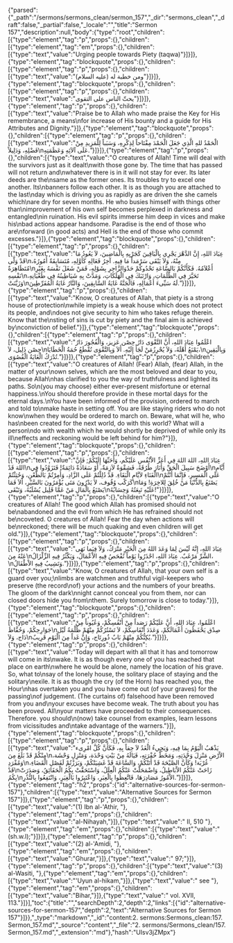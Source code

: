 {"parsed":{"_path":"/sermons/sermons_clean/sermon_157","_dir":"sermons_clean","_draft":false,"_partial":false,"_locale":"","title":"Sermon 157","description":null,"body":{"type":"root","children":[{"type":"element","tag":"p","props":{},"children":[{"type":"element","tag":"em","props":{},"children":[{"type":"text","value":"Urging people towards Piety (taqwa)"}]}]},{"type":"element","tag":"blockquote","props":{},"children":[{"type":"element","tag":"p","props":{},"children":[{"type":"text","value":"ومن خطبة له (عليه السلام)"}]}]},{"type":"element","tag":"blockquote","props":{},"children":[{"type":"element","tag":"p","props":{},"children":[{"type":"text","value":"يحثّ الناس على التقوى"}]}]},{"type":"element","tag":"p","props":{},"children":[{"type":"text","value":"Praise be to Allah who made praise the Key for His remembrance, a means\nfor increase of His bounty and a guide for His Attributes and Dignity."}]},{"type":"element","tag":"blockquote","props":{},"children":[{"type":"element","tag":"p","props":{},"children":[{"type":"text","value":"الْحَمْدُ للهِ الَّذِي جَعَلَ الْحَمْدَ مِفْتَاحاً لِذِكْرِهِ، وَسَبَباً لِلْمَزِيدِ مِنْ فَضْلِهِ، وَدَلِيلاً\nعَلَى آلاَئِهِ وَعَظَمَتِهِ."}]}]},{"type":"element","tag":"p","props":{},"children":[{"type":"text","value":"O creatures of Allah! Time will deal with the survivors just as it dealt\nwith those gone by. The time that has passed will not return and\nwhatever there is in it will not stay for ever. Its later deeds are the\nsame as the former ones. Its troubles try to excel one another. Its\nbanners follow each other. It is as though you are attached to the last\nday which is driving you as rapidly as are driven the she camels which\nare dry for seven months. He who busies himself with things other than\nimprovement of his own self becomes perplexed in darkness and entangled\nin ruination. His evil spirits immerse him deep in vices and make his\nbad actions appear handsome. Paradise is the end of those who are\nforward (in good acts) and Hell is the end of those who commit excesses."}]},{"type":"element","tag":"blockquote","props":{},"children":[{"type":"element","tag":"p","props":{},"children":[{"type":"text","value":"عِبَادَ اللهِ، إِنَّ الدَّهْرَ يَجْرِي بِالْبَاقِينَ كَجَرْيِهِ بِالْمَاضِينَ، لاَ يَعُودُ مَا قَدْ وَلَّى\nمِنْهُ، وَلاَ يَبْقَى سَرْمَداً مَا فِيهِ. آخِرُ فَعَالِهِ كَأَوَّلِهِ، مُتَسَابِقَةٌ أُمُورُهُ، مُتَظَاهِرَةٌ\nأَعْلاَمُهُ. فَكَأَنَّكُمْ بَالسَّاعَةِ تَحْدُوكُمْ حَدْوَالزَّاجِرِ بِشَوْلِهِ، فَمَنْ شَغَلَ نَفْسَهُ بِغَيْرِ نَفْسِهِ\nتَحَيَّرَ فِي الظُّلُمَاتِ، وَارْتَبَكَ فِي الْهَلَكَاتِ، وَمَدَّتْ بِهِ شَيَاطِينُهُ فِي طُغْيَانِهِ، وَزَيَّنَتْ\nلَهُ سَيِّىءَ أَعْمَالِهِ، فَالْجَنَّةُ غَايَةُ السَّابِقِينَ، وَالنَّارُ غَايَةُ الْمُفَرِّطِينَ."}]}]},{"type":"element","tag":"p","props":{},"children":[{"type":"text","value":"Know, O creatures of Allah, that piety is a strong house of protection\nwhile impiety is a weak house which does not protect its people, and\ndoes not give security to him who takes refuge therein. Know that the\nsting of sins is cut by piety and the final aim is achieved by\nconviction of belief."}]},{"type":"element","tag":"blockquote","props":{},"children":[{"type":"element","tag":"p","props":{},"children":[{"type":"text","value":"اعْلَمُوا عِبَادَ اللهِ، أَنَّ التَّقْوَى دَارُ حِصْن عَزِيز، وَالْفُجُورَ دَارُ حِصْن ذَلِيل، لاَ\nيَمْنَعُ أَهْلَهُ، وَلاَ يُحْرِزُمَنْ لَجَأَ إِلَيْهِ. أَلاَ وَبِالتَّقْوَى تُقْطَعُ حُمَةُ الْخَطَايَا،\nوَبِالْيَقِينِ تُدْرَكُ الْغَايَةُ الْقُصُوَى."}]}]},{"type":"element","tag":"p","props":{},"children":[{"type":"text","value":"O creatures of Allah! (Fear) Allah, (fear) Allah, in the matter of your\nown selves, which are the most beloved and dear to you, because Allah\nhas clarified to you the way of truthfulness and lighted its paths. So\n(you may choose) either ever-present misfortune or eternal happiness.\nYou should therefore provide in these mortal days for the eternal days.\nYou have been informed of the provision, ordered to march and told to\nmake haste in setting off. You are like staying riders who do not know\nwhen they would be ordered to march on. Beware, what will he, who has\nbeen created for the next world, do with this world? What will a person\ndo with wealth which he would shortly be deprived of while only its ill\neffects and reckoning would be left behind for him?"}]},{"type":"element","tag":"blockquote","props":{},"children":[{"type":"element","tag":"p","props":{},"children":[{"type":"text","value":"عِبَادَ اللهِ، اللهَ اللهَ فِي أَعَزِّ الاْنْفُسِ عَلَيْكُم، وَأَحَبِّهَا إِلَيْكُمْ; فَإِنَّ اللهَ قَدْ\nأَوْضَحَ سَبِيلَ الْحَقِّ وَأَنَارَ طُرُقَهُ، فَشِقْوَةٌ لاَزِمَةٌ، أَوْ سَعَادَةٌ دَائِمَةٌ! فَتَزَوَّدُوا فِي\nأَيَّامِ الْفَنَاءِ لاَيَّامِ الْبَقَاءِ. قَدْ دُلِلْتُمْ عَلَى الزَّادِ، وَأُمِرْتُمْ بَالظَّعْنِ، وَحُثِثْتُمْ\nعَلَى الْمَسِيرِ، فَإِنَّمَا أَنْتُمْ كَرَكْب وُقُوف، لاَ يَدْرُونَ مَتَى يُؤْمَرُونَ بَالسَّيْرِ، أَلاَ فَمَا\nيَصْنَعُ بِالدُّنْيَا مَنْ خُلِقَ لِلاخِرَةِ! وَمَا يَصْنَعُ بِالْمَالِ مَنْ عَمَّا قَلِيل يُسْلَبُهُ، وَتَبْقَى\nعَلَيْهِ تَبِعَتُهُ وَحِسَابُهُ!"}]}]},{"type":"element","tag":"p","props":{},"children":[{"type":"text","value":"O creatures of Allah! The good which Allah has promised should not be\nabandoned and the evil from which He has refrained should not be\ncoveted. O creatures of Allah! Fear the day when actions will be\nreckoned; there will be much quaking and even children will get old."}]},{"type":"element","tag":"blockquote","props":{},"children":[{"type":"element","tag":"p","props":{},"children":[{"type":"text","value":"عِبَادَ اللهِ، إِنَّهُ لَيْسَ لِمَا وَعَدَ اللهُ مِنَ الْخَيْرِ مَتْرَكٌ، وَلاَ فِيَما نَهَى عَنْهُ مِنَ\nالشَّرِّ مَرْغَبٌ. عِبَادَ اللهِ، احْذَرُوا يَوْماً تُفْحَصُ فِيهِ الاْعْمَالُ، وَيَكْثُرُ فِيهِ الزِّلْزَالُ،\nوَتَشِيبُ فِيهِ الاْطْفَالُ."}]}]},{"type":"element","tag":"p","props":{},"children":[{"type":"text","value":"Know, O creatures of Allah, that your own self is a guard over you;\nlimbs are watchmen and truthful vigil-keepers who preserve (the record\nof) your actions and the numbers of your breaths. The gloom of the dark\nnight cannot conceal you from them, nor can closed doors hide you from\nthem. Surely tomorrow is close to today."}]},{"type":"element","tag":"blockquote","props":{},"children":[{"type":"element","tag":"p","props":{},"children":[{"type":"text","value":"اعْلَمُوا، عِبَادَ اللهِ، أَنَّ عَلَيْكُمْ رَصَداً مِنْ أَنْفُسِكُمْ، وَعُيُوناً مِنْ جَوَارِحِكُمْ، وَحُفَّاظَ\nصِدْق يَحْفَظُونَ أَعْمَالَكُمْ، وَعَدَدَ أَنْفَاسِكُمْ، لاَ تَسْتُرُكُمْ مِنْهُمْ ظُلْمَةُ لَيْل دَاج، وَلاَ\nيُكِنُّكُمْ مِنْهُمْ بَابٌ ذُورِتَاج، وَإِنَّ غَداً مِنَ الْيَوْمِ قَرِيبٌ."}]}]},{"type":"element","tag":"p","props":{},"children":[{"type":"text","value":"Today will depart with all that it has and tomorrow will come in its\nwake. It is as though every one of you has reached that place on earth\nwhere he would be alone, namely the location of his grave. So, what to\nsay of the lonely house, the solitary place of staying and the solitary\nexile. It is as though the cry (of the Horn) has reached you, the Hour\nhas overtaken you and you have come out (of your graves) for the passing\nof judgement. (The curtains of) falsehood have been removed from you and\nyour excuses have become weak. The truth about you has been proved. All\nyour matters have proceeded to their consequences. Therefore. you should\n(now) take counsel from examples, learn lessons from vicissitudes and\ntake advantage of the warners."}]},{"type":"element","tag":"blockquote","props":{},"children":[{"type":"element","tag":"p","props":{},"children":[{"type":"text","value":"يَذْهَبُ الْيَوْمُ بِمَا فِيهِ، وَيَجِيءُ الْغَدُ لاَ حِقاً بِهِ، فَكَأَنَّ كُلَّ امْرِىء مِنْكُمْ قَدْ بَلَغَ مِنَ\nالاْرْضِ مَنْزِلَ وَحْدَتِهِ، وَمَخَطَّ حُفْرَتِهِ، فَيَالَهُ مِنْ بَيْتِ وَحْدَة، وَمَنْزِلِ وَحْشَة، وَمُفْرَدِ\nغُرْبَة! وَكَأَنَّ الصَّيْحَةَ قَدْ أَتَتْكُمْ، وَالسَّاعَةَ قَدْ غَشِيَتْكُمْ، وَبَرَزْتُمْ لَفَصْلِ الْقَضَاءِ، قَدْ\nزَاحَتْ عَنْكُمُ الاْبَاطِيلُ، وَاضْمَحَلَّتْ عَنْكُمُ الْعِلَلُ، وَاسْتَحَقَّتْ بِكُمُ الْحَقَائِقُ، وَصَدَرَتْ بِكُمُ\nالاْمُورُ مَصَادِرَهَا، فَاتَّعِظُوا بِالْعِبَرِ، وَاعْتَبِرُوا بَالْغِيَرِ، وَانْتَفِعُوا بِالنُّذُرِ."}]}]},{"type":"element","tag":"h2","props":{"id":"alternative-sources-for-sermon-157"},"children":[{"type":"text","value":"Alternative Sources for Sermon 157"}]},{"type":"element","tag":"p","props":{},"children":[{"type":"text","value":"(1) Ibn al-'Athir, "},{"type":"element","tag":"em","props":{},"children":[{"type":"text","value":"al-Nihayah,"}]},{"type":"text","value":" II, 510 "},{"type":"element","tag":"em","props":{},"children":[{"type":"text","value":"(sh.w.l);"}]}]},{"type":"element","tag":"p","props":{},"children":[{"type":"text","value":"(2) al-'Amidi, "},{"type":"element","tag":"em","props":{},"children":[{"type":"text","value":"Ghurar,"}]},{"type":"text","value":" 97;"}]},{"type":"element","tag":"p","props":{},"children":[{"type":"text","value":"(3) al-Wasiti, "},{"type":"element","tag":"em","props":{},"children":[{"type":"text","value":"'Uyun al-hikam,"}]},{"type":"text","value":" see "},{"type":"element","tag":"em","props":{},"children":[{"type":"text","value":"Bihar,"}]},{"type":"text","value":" vol. XVII, 113."}]}],"toc":{"title":"","searchDepth":2,"depth":2,"links":[{"id":"alternative-sources-for-sermon-157","depth":2,"text":"Alternative Sources for Sermon 157"}]}},"_type":"markdown","_id":"content:2. sermons:Sermons_clean:157. Sermon_157.md","_source":"content","_file":"2. sermons/Sermons_clean/157. Sermon_157.md","_extension":"md"},"hash":"UIsv3jZMpx"}